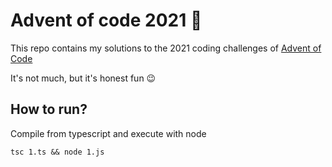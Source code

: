 # Advent of code 2021 🎄

This repo contains my solutions to the 2021 coding challenges of [Advent of Code](https://adventofcode.com) 

It's not much, but it's honest fun 😉

## How to run?

Compile from typescript and execute with node

```tsc 1.ts && node 1.js```